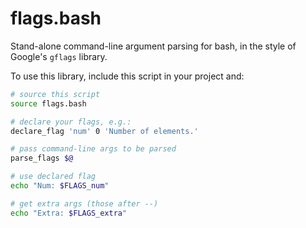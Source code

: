 flags.bash
=========

Stand-alone command-line argument parsing for bash, in the style of Google's `gflags` library.

To use this library, include this script in your project and:

~~~ bash
# source this script
source flags.bash

# declare your flags, e.g.:
declare_flag 'num' 0 'Number of elements.'

# pass command-line args to be parsed
parse_flags $@

# use declared flag
echo "Num: $FLAGS_num"

# get extra args (those after --)
echo "Extra: $FLAGS_extra"
~~~
